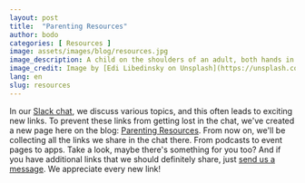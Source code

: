```yaml
---
layout: post
title:  "Parenting Resources"
author: bodo
categories: [ Resources ]
image: assets/images/blog/resources.jpg
image_description: A child on the shoulders of an adult, both hands in front of the face forming glasses.
image_credit: Image by [Edi Libedinsky on Unsplash](https://unsplash.com/photos/girl-making-hand-gesture-on-her-face-1bhp9zBPHVE)
lang: en
slug: resources
--- 
```

In our [Slack chat](/pages/slack), we discuss various topics, and this often leads to exciting new links. To prevent these links from getting lost in the chat, we've created a new page here on the blog: [Parenting Resources](/resourcen). From now on, we'll be collecting all the links we share in the chat there. From podcasts to event pages to apps. Take a look, maybe there's something for you too? And if you have additional links that we should definitely share, just [send us a message](/contact). We appreciate every new link!
